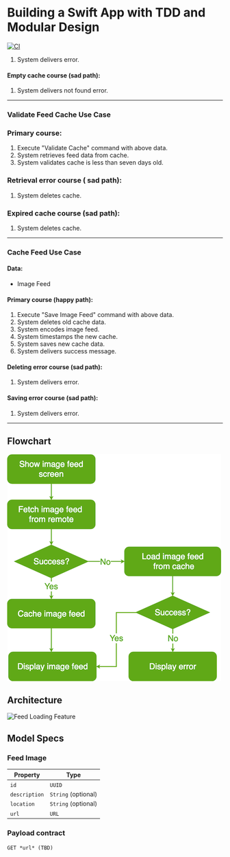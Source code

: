 # Building a Swift App with TDD and Modular Design

[![CI](https://github.com/gtsofa/EssentialFeed/actions/workflows/CI.yml/badge.svg)](https://github.com/gtsofa/EssentialFeed/actions/workflows/CI.yml)

1. System delivers error.

#### Empty cache course (sad path):
1. System delivers not found error.

---

### Validate Feed Cache Use Case

### Primary course:
1. Execute "Validate Cache" command with above data.
2. System retrieves feed data from cache.
3. System validates cache is less than seven days old.

### Retrieval error course ( sad path):
1. System deletes cache.

### Expired cache course (sad path):
1. System deletes cache.

---

### Cache Feed Use Case

#### Data:
- Image Feed

#### Primary course (happy path):
1. Execute "Save Image Feed" command with above data.
2. System deletes old cache data.
3. System encodes image feed.
4. System timestamps the new cache.
5. System saves new cache data.
6. System delivers success message.
#### Deleting error course (sad path):
1. System delivers error.
#### Saving error course (sad path):
1. System delivers error.
---
## Flowchart
![Feed Loading Feature](feed_flowchart.png)

## Architecture
![Feed Loading Feature](feed_architecture.png)
## Model Specs
### Feed Image
| Property      | Type                |
|---------------|---------------------|
| `id`          | `UUID`              |
| `description` | `String` (optional) |
| `location`    | `String` (optional) |
| `url`	        | `URL`               |
### Payload contract
```
GET *url* (TBD)